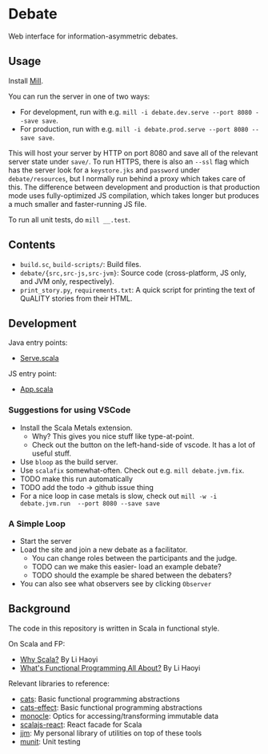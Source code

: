# Debate
Web interface for information-asymmetric debates.

## Usage

Install [Mill](https://com-lihaoyi.github.io/mill/mill/Intro_to_Mill.html).

You can run the server in one of two ways:
* For development, run with e.g. `mill -i debate.dev.serve --port 8080 --save save`.
* For production, run with e.g. `mill -i debate.prod.serve --port 8080 --save save`.

This will host your server by HTTP on port 8080 and save all of the relevant server state under
`save/`.
To run HTTPS, there is also an `--ssl` flag which has the server look for a `keystore.jks` and
`password` under `debate/resources`, but I normally run behind a proxy which takes care of this.
The difference between development and production is that production mode uses fully-optimized JS
compilation, which takes longer but produces a much smaller and faster-running JS file.

To run all unit tests, do `mill __.test`.

## Contents

* `build.sc`, `build-scripts/`: Build files.
* `debate/{src,src-js,src-jvm}`: Source code (cross-platform, JS only, and JVM only, respectively).
* `print_story.py`, `requirements.txt`: A quick script for printing the text of QuALITY stories from
  their HTML.

## Development

Java entry points:
* [Serve.scala](debate/src-jvm/Serve.scala)

JS entry point:
* [App.scala](debate/src-js/App.scala)

### Suggestions for using VSCode

- Install the Scala Metals extension.
  - Why? This gives you nice stuff like type-at-point.
  - Check out the button on the left-hand-side of vscode. It has a lot of useful stuff.
- Use `bloop` as the build server.
- Use `scalafix` somewhat-often. Check out e.g. `mill debate.jvm.fix`.
 - TODO make this run automatically
 - TODO add the todo -> github issue thing
- For a nice loop in case metals is slow, check out `mill -w -i debate.jvm.run  --port 8080 --save save`

### A Simple Loop

- Start the server
- Load the site and join a new debate as a facilitator.
  - You can change roles between the participants and the judge.
  - TODO can we make this easier- load an example debate?
  - TODO should the example be shared between the debaters?
- You can also see what observers see by clicking `Observer`

## Background

The code in this repository is written in Scala in functional style.

On Scala and FP:
* [Why Scala?](http://www.lihaoyi.com/post/FromFirstPrinciplesWhyScala.html) By Li Haoyi
* [What's Functional Programming All About?](https://www.lihaoyi.com/post/WhatsFunctionalProgrammingAllAbout.html) By Li Haoyi

Relevant libraries to reference:
* [cats](https://typelevel.org/cats/): Basic functional programming abstractions
* [cats-effect](https://typelevel.org/cats-effect/): Basic functional programming abstractions
* [monocle](https://www.optics.dev/Monocle/): Optics for accessing/transforming immutable data
* [scalajs-react](https://github.com/japgolly/scalajs-react): React facade for Scala
* [jjm](https://github.com/julianmichael/jjm): My personal library of utilities on top of these tools
* [munit](https://scalameta.org/munit/): Unit testing
